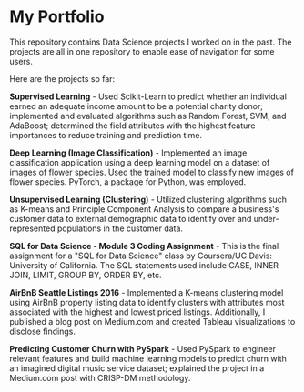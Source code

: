 # My Portfolio

This repository contains Data Science projects I worked on in the past. The projects are all in one repository to enable ease of navigation for some users.

Here are the projects so far:

**Supervised Learning** - Used Scikit-Learn to predict whether an individual earned an adequate income amount to be a potential charity donor; implemented and evaluated algorithms such as Random Forest, SVM, and AdaBoost; determined the field attributes with the highest feature importances to reduce training and prediction time.

**Deep Learning (Image Classification)** - Implemented an image classification application using a deep learning model on a dataset of images of flower species. Used the trained model to classify new images of flower species. PyTorch, a package for Python, was employed.

**Unsupervised Learning (Clustering)** - Utilized clustering algorithms such as K-means and Principle Component Analysis to compare a business's customer data to external demographic data to identify over and under-represented populations in the customer data.

**SQL for Data Science - Module 3 Coding Assignment** - This is the final assignment for a "SQL for Data Science" class by Coursera/UC Davis: University of California. The SQL statements used include CASE, INNER JOIN, LIMIT, GROUP BY, ORDER BY, etc.

**AirBnB Seattle Listings 2016** - Implemented a K-means clustering model using AirBnB property listing data to identify clusters with attributes most associated with the highest and lowest priced listings. Additionally, I published a blog post on Medium.com and created Tableau visualizations to disclose findings.

**Predicting Customer Churn with PySpark** - Used PySpark to engineer relevant features and build machine learning models to predict churn with an imagined digital music service dataset; explained the project in a Medium.com post with CRISP-DM methodology.
